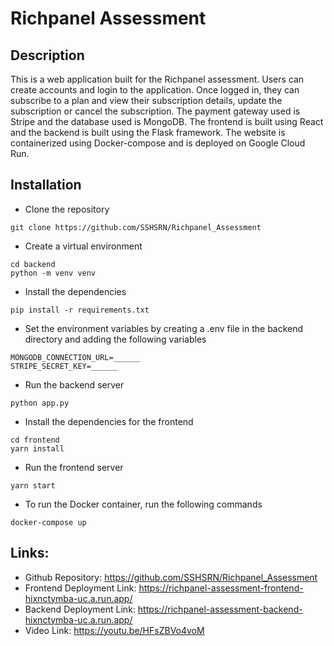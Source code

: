 # Richpanel Assessment

## Description

This is a web application built for the Richpanel assessment. Users can create accounts and login to the application. Once logged in, they can subscribe to a plan and view their subscription details, update the subscription or cancel the subscription. The payment gateway used is Stripe and the database used is MongoDB. The frontend is built using React and the backend is built using the Flask framework. The website is containerized using Docker-compose and is deployed on Google Cloud Run. 

## Installation

- Clone the repository

```
git clone https://github.com/SSHSRN/Richpanel_Assessment
```

- Create a virtual environment

```
cd backend
python -m venv venv
```

- Install the dependencies

```
pip install -r requirements.txt
```

- Set the environment variables by creating a .env file in the backend directory and adding the following variables

```
MONGODB_CONNECTION_URL=______
STRIPE_SECRET_KEY=______
```

- Run the backend server

```
python app.py
```

- Install the dependencies for the frontend

```
cd frontend
yarn install
```

- Run the frontend server

```
yarn start
```

- To run the Docker container, run the following commands

```
docker-compose up
```

## Links:

- Github Repository: https://github.com/SSHSRN/Richpanel_Assessment
- Frontend Deployment Link: https://richpanel-assessment-frontend-hixnctymba-uc.a.run.app/
- Backend Deployment Link: https://richpanel-assessment-backend-hixnctymba-uc.a.run.app/
- Video Link: https://youtu.be/HFsZBVo4voM

